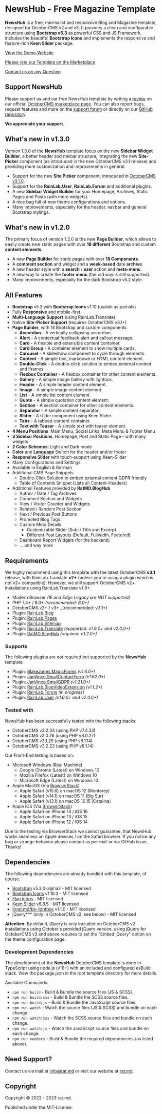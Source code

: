 NewsHub - Free Magazine Template
================================

**NewsHub** is a free, minimalist and responsive Blog and Magazine template, designed for OctoberCMS 
v2 and v3. It provides a clean and configurable structure using **Bootstrap v5.3** as powerful CSS 
and JS Framework, includes the beautiful **Bootstrap Icons** and implements the responsive and 
feature-rich **Keen Slider** package.

[View the Demo-Website](https://themes.rat.md/newshub)

[Please rate our Template on the Marketplace](https://octobercms.com/theme/ratmd-newshub#reviews)

[Contact us on any Question](mailto:info@rat.md)


Support NewsHub
---------------
Please support us and our free NewsHub template by writing a [review](https://octobercms.com/theme/ratmd-newshub#reviews) 
on our official [OctoberCMS marketplace page](https://octobercms.com/theme/ratmd-newshub). You can 
also report bugs, request features and more on the [support forum](https://octobercms.com/theme/support/ratmd-newshub) 
or directly on our [GitHub repository](https://github.com/RatMD/newshub-theme/issues).

**We appreciate your support.**


What's new in v1.3.0
--------------------
Version 1.3.0 of the **NewsHub** template focus on the new **Sidebar Widget Builder**, a better 
header and navbar structure, integrating the new **Site-Picker** component (as introduced in the new 
OctoberCMS v3.1 release) and providing more customization and improvements in general.

- Support for the new **Site Picker** component, introduced in [OctoberCMS v3.1.0](https://octobercms.com/blog/post/october-cms-stable-version-31-live).
- Support for the **RainLab.User**, **RainLab.Forum** and additional plugins.
- A new **Sidebar Widget Builder** for your Homepage, Archives, Static Pages and Posts (with more widgets).
- A nice bag full of new theme configurations and options.
- Many improvements, especially for the header, navbar and general Bootstrap stylings.


What's new in v1.2.0
--------------------
The primary focus of version 1.2.0 is the new **Page Builder**, which allows to easily 
create new static pages with over **18 different** Bootstrap and custom **content elements**. 

- A new **Page Builder** for static pages with over **18 Components**.
- A **comment section** and widget and a **week-based** date **archive**.
- A new header style with a **search** / **user** action and **meta-menu**.
- A new way to create the **footer menu** (the old way is still supported).
- Many improvements, especially for the dark Bootstrap v5.2 style.


All Features
------------
- **Bootstrap** v5.3 with **Bootstrap Icons** v1.10 (usable as partials)
- Fully **Responsive** and mobile-first
- **Multi-Language Support** (using RainLab.Translate)
- Native **Site-Picker Support** (requires OctoberCMS v3.1+)
- **Page Builder**, with 18 Bootstrap and custom components
	- **Accordion** - A vertically collapsing accordion.
	- **Alert** - A contextual feedback alert and callout message.
	- **Card** - A flexible and extensible content container.
	- **Card Group** - A container element to show multiple cards.
	- **Carousel** - A slideshow component to cycle through elements.
    - **Content** - A simple text, markdown or HTML content element.
	- **Double-Click** - A double-click solution to embed external content and iframes.
	- **Flexbox Container** - A flexbox container for other content elements.
	- **Gallery** - A simple image Gallery with lightbox.
	- **Header** - A simple header content element.
	- **Image** - A simple image content element.
	- **List** - A simple list content element.
	- **Quote** - A simple quotation content element.
	- **Section** - A section container for other content elements.
	- **Separator** - A simple content separator.
	- **Slider** - A slider component using Keen Slider.
	- **Tabs** - A tabbed-content container.
	- **Text with Teaser** - A simple text with teaser element.
- **4 Menu Positions**: Main Menu, Social Links, Meta Menu & Footer Menu
- **3 Sidebar Positions**: Homepage, Post and Static Page - with many widgets
- **2 Color Schemes**: Light and Dark mode
- **Color** and **Language** Switch for the header and/or footer
- **Responsive Slider** with touch-support using Keen-Slider
- Many Configurations and Settings
- Available in English & German
- Additional CMS Page Snippets
    - Double-Click Solution to embed external content GDPR friendly
    - Table of Contents Snippet (Lists all Content-Headers)
- Additional Features provided by **RatMD.BlogHub**
    - Author / Date / Tag Archives
    - Comment Section and Widgets
    - View / Visitor Counter and Widgets
    - Related / Random Post Section
    - Next / Previous Post Buttons
    - Promoted Blog Tags
    - Custom Meta Details
        - Customizable Slider (Sub-) Title and Excerpt
        - Different Post Layouts (Default, Fullwidth, Featured)
    - Dashboard Report Widgets (for the backend)
    - ... and way more


Requirements
------------
We highly recommend using this template with the latest OctoberCMS **v3.1** release, with 
RainLab.Translate **v2+** (unless you're using a plugin which is not v2+ compatible). However, we 
still support OctoberCMS v2+ installations using RainLab.Translate v1.9+.

- Modern Browser _(IE and Edge Legacy are NOT supported)_
- PHP 7.4+ / 8.0+ _(recommended: 8.0+)_
- OctoberCMS v2+ / v3+ _(recommended: v3.1+)
- Plugin: [RainLab.Blog](https://octobercms.com/plugin/rainlab-blog)
- Plugin: [RainLab.Pages](https://octobercms.com/plugin/rainlab-pages)
- Plugin: [RainLab.Sitemap](https://octobercms.com/plugin/rainlab-sitemap)
- Plugin: [RainLab.Translate](https://octobercms.com/plugin/rainlab-translate) _(supported: v1.9.0+ and v2.0.0+)_
- Plugin: [RatMD.BlogHub](https://octobercms.com/plugin/ratmd-bloghub) _(required: v1.2.0+)_

### Supports
The following plugins are not required but supported by the **NewsHub** template:

- Plugin: [BlakeJones.MagicForms](https://octobercms.com/plugin/blakejones-magicforms) _(v1.6.0+)_
- Plugin: [JanVince.SmallContactForm](https://octobercms.com/plugin/janvince-smallcontactform) _(v1.62.0+)_
- Plugin: [JanVince.SmallGDPR](https://octobercms.com/plugin/janvince-smallgdpr) _(v1.21.0+)_
- Plugin: [RainLab.BlogVideoExtension](https://octobercms.com/plugin/rainlab-blogvideo) _(v1.1.2+)_
- Plugin: [RainLab.Forum](https://octobercms.com/plugin/rainlab-forum) _(in progress)_
- Plugin: [RainLab.User](https://octobercms.com/plugin/rainlab-user) _(v1.6.0+ and v2.0.0+)_

### Tested with
NewsHub has been successfully tested with the following stacks:

- OctoberCMS v2.2.34 (using PHP v7.4.33)
- OctoberCMS v3.0.76 (using PHP v8.0.27)
- OctoberCMS v3.1.29 (using PHP v8.1.14)
- OctoberCMS v3.2.23 (using PHP v8.1.14)

Our Front-End testing is based on:

- Microsoft Windows (Real Machine)
	- Google Chrome (Latest) on Windows 10
	- Mozilla Firefox (Latest) on Windows 10
	- Microsoft Edge (Latest) on Windows 10
- Apple MacOS (Via [BrowserStack](https://browserstack.com))
	- Apple Safari (v15.6) on macOS 12 (Monterey) 
	- Apple Safari (v14.1) on macOS 11 (Big Sur)
	- Apple Safari (v13.1) on macOS 10.15 (Catalina)
- Apple iOS (Via [BrowserStack](https://browserstack.com))
	- Apple Safari on iPhone 14 / iOS 16
	- Apple Safari on iPhone 13 / iOS 15
	- Apple Safari on iPhone 12 / iOS 14

Due to the testing via BrowserStack we cannot guarantee, that NewsHub works seamless on Apple 
devices / on the Safari browser. If you notice any bug or strange behavior please contact us per 
mail or via GitHub issue, Thanks!


Dependencies
------------
The following dependencies are already bundled with this template, of course.

- [Bootstrap](https://getbootstrap.com) v5.3.0-alpha2 - MIT licensed
- [Bootstrap Icons](https://icons.getbootstrap.com) v1.10.3 - MIT licensed
- [Flag Icons](https://flagicons.lipis.dev/) - MIT licensed
- [Keen Slider](https://keen-slider.io/) v6.8.5 - MIT licensed
- [@rat.md/bs-lightbox](https://ratmd.github.io/bs-lightbox/) v1.1.0 - MIT licensed
- jQuery*\** (only in OctoberCMS v2, see below) - MIT licensed

**Attention**: By default, jQuery is only included on OctoberCMS v2 installations using October's 
provided jQuery version, using jQuery for OctoberCMS v3 and above requires to set the "Embed jQuery" 
option on the theme configuration page.

### Development Dependencies
The development of the **NewsHub** OctoberCMS template is done in TypeScript using node.js (v16+) 
with an included and configured esBuild stack. View the package.json in the root template directory 
for more details.

Available Commands:

- `npm run build` - Build & Bundle the source files (JS & SCSS).
- `npm run build:css` - Build & Bundle the SCSS source files.
- `npm run build:js` - Build & Bundle the JavaScript source files.
- `npm run watch` - Watch the source files (JS & SCSS) and bundle on each change.
- `npm run watch:css` - Watch the SCSS source files and bundle on each change.
- `npm run watch:js` - Watch the JavaScript source files and bundle on each change.
- `npm run vendors` - Build & Bundle the required dependencies (as listed above).


Need Support?
-------------
Contact us via mail at [info@rat.md](mailto:info@rat.md) or visit our website at [rat.md](https://rat.md).


Copyright
---------
Copyright © 2022 - 2023 rat.md.

Published under the MIT-License.
